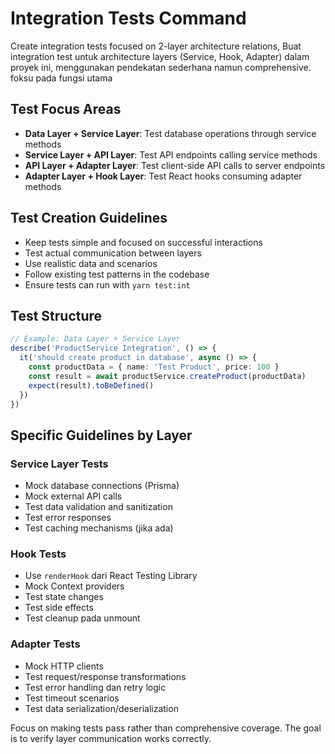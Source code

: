 # Integration Tests Command

Create integration tests focused on 2-layer architecture relations, Buat integration test untuk architecture layers (Service, Hook, Adapter) dalam proyek ini, menggunakan pendekatan sederhana namun comprehensive. foksu pada fungsi utama 

## Test Focus Areas

- **Data Layer + Service Layer**: Test database operations through service methods
- **Service Layer + API Layer**: Test API endpoints calling service methods
- **API Layer + Adapter Layer**: Test client-side API calls to server endpoints
- **Adapter Layer + Hook Layer**: Test React hooks consuming adapter methods

## Test Creation Guidelines

- Keep tests simple and focused on successful interactions
- Test actual communication between layers
- Use realistic data and scenarios
- Follow existing test patterns in the codebase
- Ensure tests can run with `yarn test:int`

## Test Structure

```typescript
// Example: Data Layer + Service Layer
describe('ProductService Integration', () => {
  it('should create product in database', async () => {
    const productData = { name: 'Test Product', price: 100 }
    const result = await productService.createProduct(productData)
    expect(result).toBeDefined()
  })
})
```

## Specific Guidelines by Layer

### Service Layer Tests

- Mock database connections (Prisma)
- Mock external API calls
- Test data validation and sanitization
- Test error responses
- Test caching mechanisms (jika ada)

### Hook Tests

- Use `renderHook` dari React Testing Library
- Mock Context providers
- Test state changes
- Test side effects
- Test cleanup pada unmount

### Adapter Tests

- Mock HTTP clients
- Test request/response transformations
- Test error handling dan retry logic
- Test timeout scenarios
- Test data serialization/deserialization

Focus on making tests pass rather than comprehensive coverage. The goal is to verify layer communication works correctly.
